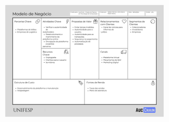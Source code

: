 ![Business Model Canvas](https://raw.githubusercontent.com/lecioassis/AucChain/main/business-model-canvas.png)
